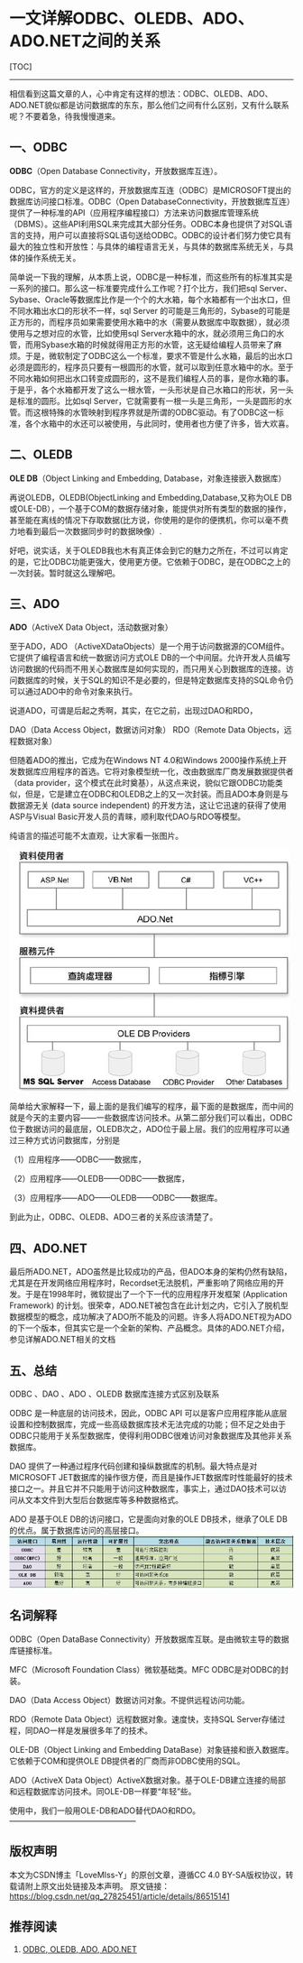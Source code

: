 ﻿# 一文详解ODBC、OLEDB、ADO、ADO.NET之间的关系

[TOC]

---

相信看到这篇文章的人，心中肯定有这样的想法：ODBC、OLEDB、ADO、ADO.NET貌似都是访问数据库的东东，那么他们之间有什么区别，又有什么联系呢？不要着急，待我慢慢道来。

## 一、ODBC

**ODBC**（Open Database Connectivity，开放数据库互连）。

ODBC，官方的定义是这样的，开放数据库互连（ODBC）是MICROSOFT提出的数据库访问接口标准。ODBC（Open DatabaseConnectivity，开放数据库互连）提供了一种标准的API（应用程序编程接口）方法来访问数据库管理系统（DBMS）。这些API利用SQL来完成其大部分任务。ODBC本身也提供了对SQL语言的支持，用户可以直接将SQL语句送给ODBC。ODBC的设计者们努力使它具有最大的独立性和开放性：与具体的编程语言无关，与具体的数据库系统无关，与具体的操作系统无关。

简单说一下我的理解，从本质上说，ODBC是一种标准，而这些所有的标准其实是一系列的接口。那么这一标准要完成什么工作呢？打个比方，我们把sql Server、Sybase、Oracle等数据库比作是一个个的大水箱，每个水箱都有一个出水口，但不同水箱出水口的形状不一样，sql Server 的可能是三角形的，Sybase的可能是正方形的，而程序员如果需要使用水箱中的水（需要从数据库中取数据），就必须使用与之想对应的水管，比如使用sql Server水箱中的水，就必须用三角口的水管，而用Sybase水箱的时候就得用正方形的水管，这无疑给编程人员带来了麻烦。于是，微软制定了ODBC这么一个标准，要求不管是什么水箱，最后的出水口必须是圆形的，程序员只要有一根圆形的水管，就可以取到任意水箱中的水。至于不同水箱如何把出水口转变成圆形的，这不是我们编程人员的事，是你水箱的事。于是乎，各个水箱都开发了这么一根水管，一头形状是自己水箱口的形状，另一头是标准的圆形。比如sql Server，它就需要有一根一头是三角形，一头是圆形的水管。而这根特殊的水管映射到程序界就是所谓的ODBC驱动。有了ODBC这一标准，各个水箱中的水还可以被使用，与此同时，使用者也方便了许多，皆大欢喜。

## 二、OLEDB

**OLE DB**（Object Linking and Embedding, Database，对象连接嵌入数据库）

再说OLEDB，OLEDB(ObjectLinking and Embedding,Database,又称为OLE DB或OLE-DB），一个基于COM的数据存储对象，能提供对所有类型的数据的操作，甚至能在离线的情况下存取数据(比方说，你使用的是你的便携机，你可以毫不费力地看到最后一次数据同步时的数据映像）.

好吧，说实话，关于OLEDB我也木有真正体会到它的魅力之所在，不过可以肯定的是，它比ODBC功能更强大，使用更方便。它依赖于ODBC，是在ODBC之上的一次封装。暂时就这么理解吧。

## 三、ADO

**ADO**（ActiveX Data Object，活动数据对象）

至于ADO，ADO （ActiveXDataObjects）是一个用于访问数据源的COM组件。它提供了编程语言和统一数据访问方式OLE DB的一个中间层。允许开发人员编写访问数据的代码而不用关心数据库是如何实现的，而只用关心到数据库的连接。访问数据库的时候，关于SQL的知识不是必要的，但是特定数据库支持的SQL命令仍可以通过ADO中的命令对象来执行。

说道ADO，可谓是后起之秀啊，其实，在它之前，出现过DAO和RDO，

DAO（Data Access Object，数据访问对象）
RDO（Remote Data Objects，远程数据对象）

但随着ADO的推出，它成为在Windows NT 4.0和Windows 2000操作系统上开发数据库应用程序的首选。它将对象模型统一化，改由数据库厂商发展数据提供者（data provider，这个模式在此时奠基），从这点来说，貌似它跟ODBC功能类似，但是，它是建立在ODBC和OLEDB之上的又一次封装。而且ADO本身则是与数据源无关 (data source independent) 的开发方法，这让它迅速的获得了使用ASP与Visual Basic开发人员的青睐，顺利取代DAO与RDO等模型。

纯语言的描述可能不太直观，让大家看一张图片。

![img](../Images/ADO.NET/1734086-20230329191215097-948012906.gif)

简单给大家解释一下，最上面的是我们编写的程序，最下面的是数据库，而中间的就是今天的主要内容——一些数据库访问技术。从第二部分我们可以看出，ODBC位于数据访问的最底层，OLEDB次之，ADO位于最上层。我们的应用程序可以通过三种方式访问数据库，分别是

（1）应用程序——ODBC——数据库，

（2）应用程序——OLEDB——ODBC——数据库，

（3）应用程序——ADO——OLEDB——ODBC——数据库。

到此为止，ODBC、OLEDB、ADO三者的关系应该清楚了。

## 四、ADO.NET

最后所ADO.NET，ADO虽然是比较成功的产品，但ADO本身的架构仍然有缺陷，尤其是在开发网络应用程序时，Recordset无法脱机，严重影响了网络应用的开发。于是在1998年时，微软提出了一个下一代的应用程序开发框架 (Application Framework) 的计划。很荣幸，ADO.NET被包含在此计划之内，它引入了脱机型数据模型的概念，成功解决了ADO所不能及的问题。许多人将ADO.NET视为ADO的下一个版本，但其实它是一个全新的架构、产品概念。具体的ADO.NET介绍，参见详解ADO.NET相关的文档

## 五、总结

ODBC 、DAO 、ADO 、OLEDB 数据库连接方式区别及联系

ODBC 是一种底层的访问技术，因此，ODBC API 可以是客户应用程序能从底层设置和控制数据库，完成一些高级数据库技术无法完成的功能；但不足之处由于ODBC只能用于关系型数据库，使得利用ODBC很难访问对象数据库及其他非关系数据库。

DAO 提供了一种通过程序代码创建和操纵数据库的机制。最大特点是对MICROSOFT JET数据库的操作很方便，而且是操作JET数据库时性能最好的技术接口之一。并且它并不只能用于访问这种数据库，事实上，通过DAO技术可以访问从文本文件到大型后台数据库等多种数据格式。

ADO 是基于OLE DB的访问接口，它是面向对象的OLE DB技术，继承了OLE DB的优点。属于数据库访问的高层接口。
![img](../Images/ADO.NET/1734086-20230329191214575-456961342.gif)

## 名词解释

ODBC（Open DataBase Connectivity）开放数据库互联。是由微软主导的数据库链接标准。

MFC（Microsoft Foundation Class）微软基础类。MFC ODBC是对ODBC的封装。

DAO（Data Access Object）数据访问对象。不提供远程访问功能。

RDO（Remote Data Object）远程数据对象。速度快，支持SQL Server存储过程，同DAO一样是发展很多年了的技术。

OLE-DB（Object Linking and Embedding DataBase）对象链接和嵌入数据库。它依赖于COM和提供OLE DB提供者的厂商而非ODBC使用的SQL。

ADO（ActiveX Data Object）ActiveX数据对象。基于OLE-DB建立连接的局部和远程数据库访问技术。同OLE-DB一样要“年轻”些。

使用中，我们一般用OLE-DB和ADO替代DAO和RDO。
————————————————

## 版权声明

本文为CSDN博主「LoveMIss-Y」的原创文章，遵循CC 4.0 BY-SA版权协议，转载请附上原文出处链接及本声明。
原文链接：https://blog.csdn.net/qq_27825451/article/details/86515141

## 推荐阅读

1. [ODBC, OLEDB, ADO, ADO.NET](https://www.cnblogs.com/Niko12230/p/5886080.html)